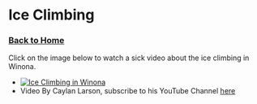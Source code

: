 # Ice Climbing
### [Back to Home](https://colehagen15.github.io/Winona/)
Click on the image below to watch a sick video about the ice climbing in Winona. 
* [![Ice Climbing in Winona](https://i.ytimg.com/vi/LRCcMPP7vLM/hqdefault.jpg?sqp=-oaymwEZCNACELwBSFXyq4qpAwsIARUAAIhCGAFwAQ==&rs=AOn4CLAA__O4LX1wP3r55ujtQaOBNBR1BQ)](https://youtu.be/LRCcMPP7vLM=YOUTUBE_VIDEO_ID_HERE) 
* Video By Caylan Larson, subscribe to his YouTube Channel [here](https://www.youtube.com/channel/UCXBGLyqX8ueGytzLcfU8KsQ)
